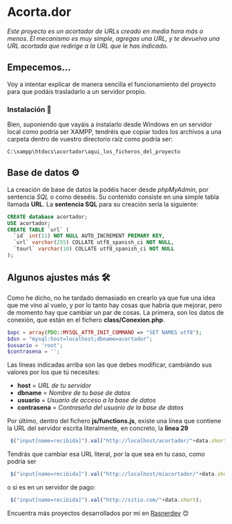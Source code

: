 # Acorta.dor
_Este proyecto es un acortador de URLs creado en media hora más o menos. El mecanismo es muy simple, agregas una URL, y te devuelva una URL acortada que redirige a la URL que le has indicado._

## Empecemos...
Voy a intentar explicar de manera sencilla el funcionamiento del proyecto para que podáis trasladarlo a un servidor propio.

### Instalación 🔧
Bien, suponiendo que vayáis a instalarlo desde Windows en un servidor local como podría ser XAMPP, tendréis que copiar todos los archivos a una carpeta dentro de vuestro directorio raíz como podría ser: 
```
C:\xampp\htdocs\acortador\aqui_los_ficheros_del_proyecto
```

## Base de datos ⚙️
La creación de base de datos la podéis hacer desde *phpMyAdmin*, por sentencia *SQL* o como deseéis. Su contenido consiste en una simple tabla llamada **URL**. La **sentencia SQL** para su creación sería la siguiente: 
```sql
CREATE database acortador; 
USE acortador; 
CREATE TABLE `url` (
  `id` int(11) NOT NULL AUTO_INCREMENT PRIMARY KEY,
  `url` varchar(255) COLLATE utf8_spanish_ci NOT NULL,
  `tourl` varchar(10) COLLATE utf8_spanish_ci NOT NULL
);
```
## Algunos ajustes más 🛠️
Como he dicho, no he tardado demasiado en crearlo ya que fue una idea que me vino al vuelo, y por lo tanto hay cosas que habría que mejorar, pero de momento hay que cambiar un par de cosas. La primera, son los datos de conexión, que están en el fichero **class/Conexion.php**. 
```php
$opc = array(PDO::MYSQL_ATTR_INIT_COMMAND => "SET NAMES utf8");
$dsn = "mysql:host=localhost;dbname=acortador";
$usuario = 'root';
$contrasena = '';
````
Las líneas indicadas arriba son las que debes modificar, cambiándo sus valores por los que tú necesites: 
* **host** = *URL de tu servidor*
* **dbname** = *Nombre de tu base de datos*
* **usuario** = *Usuario de acceso a la base de datos*
* **contrasena** = *Contraseña del usuario de la base de datos*

Por último, dentro del fichero **js/functions.js**, existe una línea que contiene la URL del servidor escrita literalmente, en concreto, la **linea 29**
```javascript
 $("input[name=recibida]").val("http://localhost/acortador/"+data.short);
```
Tendrás que cambiar esa URL literal, por la que sea en tu caso, como podría ser
```javascript
 $("input[name=recibida]").val("http://localhost/miacortador/"+data.short);
```
o si es en un servidor de pago: 
```javascript
 $("input[name=recibida]").val("http://sitio.com/"+data.short);
```

Encuentra más proyectos desarrollados por mi en [Rasnerdev](https://github.com/rasnerdev) 😊
